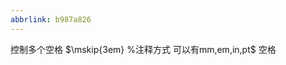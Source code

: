 ```yaml
---
abbrlink: b987a826
---
```

控制多个空格 $\mskip{3em} %注释方式 可以有mm,em,in,pt$
空格 $\qquad %两个m距离 \quad %一个m的距离$
 